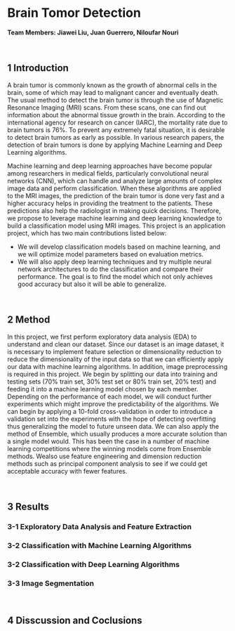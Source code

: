 # Brain Tomor Detection

**Team Members: Jiawei Liu, Juan Guerrero, Niloufar Nouri**

<br/>

## 1 Introduction


A brain tumor is commonly known as the growth of abnormal cells in the brain, some of which may lead to malignant cancer and eventually death. The usual method to detect the brain tumor is through the use of Magnetic Resonance Imaging (MRI) scans. From these scans, one can find out information about the abnormal tissue growth in the brain. According to the international agency for research on cancer (IARC), the mortality rate due to brain tumors is 76%. To prevent any extremely fatal situation, it is desirable to detect brain tumors as early as possible. In various research papers, the detection of brain tumors is done by applying Machine Learning and Deep Learning algorithms. 

Machine learning and deep learning approaches have become popular among researchers in medical fields, particularly convolutional neural networks (CNN), which can handle and analyze large amounts of complex image data and perform classification. When these algorithms are applied to the MRI images, the prediction of the brain tumor is done very fast and a higher accuracy helps in providing the treatment to the patients. These predictions also help the radiologist in making quick decisions. Therefore, we propose to leverage machine learning and deep learning knowledge to build a classification model using MRI images.  This project is an application project, which has two main contributions listed below:

- We will develop classification models based on machine learning, and we will optimize model parameters based on evaluation metrics.
- We will also apply deep learning techniques and try multiple neural network architectures to do the classification and compare their performance. The goal is to find the model which not only achieves good accuracy but also it will be able to generalize.

<br/>

## 2 Method 


In this project, we first perform exploratory data analysis (EDA) to understand and clean our dataset. Since our dataset is an image dataset, it is necessary to implement feature selection or dimensionality reduction to reduce the dimensionality of the input data so that we can efficiently apply our data with machine learning algorithms. In addition, image preprocessing is required in this project. We begin by splitting our data into training and testing sets (70% train set, 30% test set or 80% train set, 20% test) and feeding it into a machine learning model chosen by each member. Depending on the performance of each model, we will conduct further experiments which might improve the predictability of the algorithms. We can begin by applying a 10-fold cross-validation in order to introduce a validation set into the experiments with the hope of detecting overfitting thus generalizing the model to future unseen data. We can also apply the method of Ensemble, which usually produces a more accurate solution than a single model would. This has been the case in a number of machine learning competitions where the winning models come from Ensemble methods. Wealso use feature engineering and dimension reduction methods such as principal component analysis to see if we could get acceptable accuracy with fewer features. 

<br/>

## 3 Results  


### 3-1 Exploratory Data Analysis and Feature Extraction

### 3-2 Classification with Machine Learning Algorithms

### 3-2 Classification with Deep Learning Algorithms

### 3-3 Image Segmentation

<br/>

## 4 Disscussion and Coclusions
